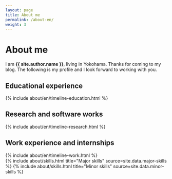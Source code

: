 ```yaml
---
layout: page
title: About me
permalink: /about-en/
weight: 3
---
```


# **About me**

I am **{{ site.author.name }}**, living in Yokohama. Thanks for coming to my blog.
The following is my profile and I look forward to working with you.

## Educational experience

<div class="row">
{% include about/en/timeline-education.html %}
</div>

## Research and software works

<div class="row">
{% include about/en/timeline-research.html %}
</div>

## Work experience and internships

<div class="row">
{% include about/en/timeline-work.html %}
</div>

<div class="row">
{% include about/skills.html title="Major skills" source=site.data.major-skills %}
{% include about/skills.html title="Minor skills" source=site.data.minor-skills %}
</div>
